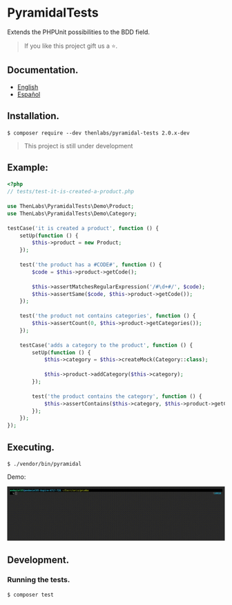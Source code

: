 
# PyramidalTests

Extends the PHPUnit possibilities to the BDD field.

>If you like this project gift us a ⭐.

## Documentation.

- [English](doc/en/index.md)
- [Español](doc/es/index.md)

## Installation.

    $ composer require --dev thenlabs/pyramidal-tests 2.0.x-dev

>This project is still under development

## Example:

```php
<?php
// tests/test-it-is-created-a-product.php

use ThenLabs\PyramidalTests\Demo\Product;
use ThenLabs\PyramidalTests\Demo\Category;

testCase('it is created a product', function () {
    setUp(function () {
        $this->product = new Product;
    });

    test('the product has a #CODE#', function () {
        $code = $this->product->getCode();

        $this->assertMatchesRegularExpression('/#\d+#/', $code);
        $this->assertSame($code, $this->product->getCode());
    });

    test('the product not contains categories', function () {
        $this->assertCount(0, $this->product->getCategories());
    });

    testCase('adds a category to the product', function () {
        setUp(function () {
            $this->category = $this->createMock(Category::class);

            $this->product->addCategory($this->category);
        });

        test('the product contains the category', function () {
            $this->assertContains($this->category, $this->product->getCategories());
        });
    });
});
```

## Executing.

    $ ./vendor/bin/pyramidal

Demo:

![](demo.gif)

## Development.

### Running the tests.

    $ composer test
